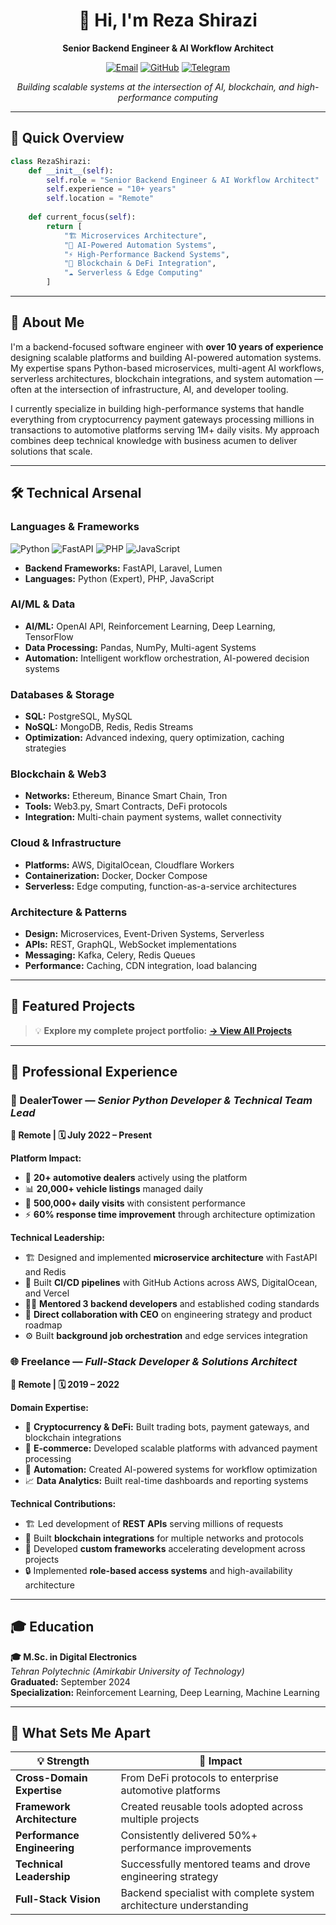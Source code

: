 <div align="center">

# 👋 Hi, I'm Reza Shirazi

**Senior Backend Engineer & AI Workflow Architect**

[![Email](https://img.shields.io/badge/Email-itreza7%40gmail.com-red?style=flat-square&logo=gmail&logoColor=white)](mailto:itreza7@gmail.com)
[![GitHub](https://img.shields.io/badge/GitHub-itreza7-181717?style=flat-square&logo=github)](https://github.com/itreza7)
[![Telegram](https://img.shields.io/badge/Telegram-itreza7-blue?style=flat-square&logo=telegram)](https://github.com/itreza7)


*Building scalable systems at the intersection of AI, blockchain, and high-performance computing*

</div>

---

## 🚀 Quick Overview

```python
class RezaShirazi:
    def __init__(self):
        self.role = "Senior Backend Engineer & AI Workflow Architect"
        self.experience = "10+ years"
        self.location = "Remote"
        
    def current_focus(self):
        return [
            "🏗️ Microservices Architecture",
            "🤖 AI-Powered Automation Systems", 
            "⚡ High-Performance Backend Systems",
            "🔗 Blockchain & DeFi Integration",
            "☁️ Serverless & Edge Computing"
        ]
```

---

## 🧠 About Me

I'm a backend-focused software engineer with **over 10 years of experience** designing scalable platforms and building AI-powered automation systems. My expertise spans Python-based microservices, multi-agent AI workflows, serverless architectures, blockchain integrations, and system automation — often at the intersection of infrastructure, AI, and developer tooling.

I currently specialize in building high-performance systems that handle everything from cryptocurrency payment gateways processing millions in transactions to automotive platforms serving 1M+ daily visits. My approach combines deep technical knowledge with business acumen to deliver solutions that scale.


---

## 🛠️ Technical Arsenal

### Languages & Frameworks
![Python](https://img.shields.io/badge/Python-Expert-3776AB?style=flat-square&logo=python&logoColor=white)
![FastAPI](https://img.shields.io/badge/FastAPI-Expert-009688?style=flat-square&logo=fastapi&logoColor=white)
![PHP](https://img.shields.io/badge/PHP-Advanced-777BB4?style=flat-square&logo=php&logoColor=white)
![JavaScript](https://img.shields.io/badge/JavaScript-Mid-F7DF1E?style=flat-square&logo=javascript&logoColor=black)

- **Backend Frameworks:** FastAPI, Laravel, Lumen
- **Languages:** Python (Expert), PHP, JavaScript

### AI/ML & Data
- **AI/ML:** OpenAI API, Reinforcement Learning, Deep Learning, TensorFlow
- **Data Processing:** Pandas, NumPy, Multi-agent Systems
- **Automation:** Intelligent workflow orchestration, AI-powered decision systems

### Databases & Storage
- **SQL:** PostgreSQL, MySQL
- **NoSQL:** MongoDB, Redis, Redis Streams
- **Optimization:** Advanced indexing, query optimization, caching strategies

### Blockchain & Web3
- **Networks:** Ethereum, Binance Smart Chain, Tron
- **Tools:** Web3.py, Smart Contracts, DeFi protocols
- **Integration:** Multi-chain payment systems, wallet connectivity

### Cloud & Infrastructure
- **Platforms:** AWS, DigitalOcean, Cloudflare Workers
- **Containerization:** Docker, Docker Compose
- **Serverless:** Edge computing, function-as-a-service architectures

### Architecture & Patterns
- **Design:** Microservices, Event-Driven Systems, Serverless
- **APIs:** REST, GraphQL, WebSocket implementations
- **Messaging:** Kafka, Celery, Redis Queues
- **Performance:** Caching, CDN integration, load balancing

---


## 📁 Featured Projects

> 💡 **Explore my complete project portfolio:** [**→ View All Projects**](projects.md)

---

## 💼 Professional Experience

### 🏢 DealerTower — *Senior Python Developer & Technical Team Lead*
**📍 Remote | 🗓️ July 2022 – Present**

**Platform Impact:**
- 🚗 **20+ automotive dealers** actively using the platform
- 📊 **20,000+ vehicle listings** managed daily
- 👥 **500,000+ daily visits** with consistent performance
- ⚡ **60% response time improvement** through architecture optimization

**Technical Leadership:**
- 🏗️ Designed and implemented **microservice architecture** with FastAPI and Redis
- 🚀 Built **CI/CD pipelines** with GitHub Actions across AWS, DigitalOcean, and Vercel
- 👨‍💻 **Mentored 3 backend developers** and established coding standards
- 🤝 **Direct collaboration with CEO** on engineering strategy and product roadmap
- ⚙️ Built **background job orchestration** and edge services integration

### 🌐 Freelance — *Full-Stack Developer & Solutions Architect*
**📍 Remote | 🗓️ 2019 – 2022**

**Domain Expertise:**
- 💱 **Cryptocurrency & DeFi:** Built trading bots, payment gateways, and blockchain integrations
- 🛒 **E-commerce:** Developed scalable platforms with advanced payment processing
- 🤖 **Automation:** Created AI-powered systems for workflow optimization
- 📈 **Data Analytics:** Built real-time dashboards and reporting systems

**Technical Contributions:**
- 🏗️ Led development of **REST APIs** serving millions of requests
- 🔗 Built **blockchain integrations** for multiple networks and protocols
- 🎯 Developed **custom frameworks** accelerating development across projects
- 🔒 Implemented **role-based access systems** and high-availability architecture

---

## 🎓 Education

**🎓 M.Sc. in Digital Electronics**  
*Tehran Polytechnic (Amirkabir University of Technology)*  
**Graduated:** September 2024  
**Specialization:** Reinforcement Learning, Deep Learning, Machine Learning

---

## 🌟 What Sets Me Apart

| 💡 **Strength** | 🎯 **Impact** |
|----------------|---------------|
| **Cross-Domain Expertise** | From DeFi protocols to enterprise automotive platforms |
| **Framework Architecture** | Created reusable tools adopted across multiple projects |
| **Performance Engineering** | Consistently delivered 50%+ performance improvements |
| **Technical Leadership** | Successfully mentored teams and drove engineering strategy |
| **Full-Stack Vision** | Backend specialist with complete system architecture understanding |
